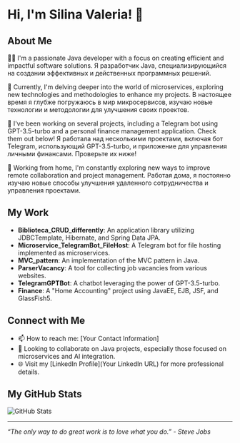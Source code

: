 # Hi, I'm Silina Valeria! 👋

## About Me
👩‍💻 I'm a passionate Java developer with a focus on creating efficient and impactful software solutions. Я разработчик Java, специализирующийся на создании эффективных и действенных программных решений.

🌱 Currently, I'm delving deeper into the world of microservices, exploring new technologies and methodologies to enhance my projects. В настоящее время я глубже погружаюсь в мир микросервисов, изучаю новые технологии и методологии для улучшения своих проектов.

🤖 I've been working on several projects, including a Telegram bot using GPT-3.5-turbo and a personal finance management application. Check them out below!
Я работала над несколькими проектами, включая бот Telegram, использующий GPT-3.5-turbo, и приложение для управления личными финансами. Проверьте их ниже!

🏡 Working from home, I'm constantly exploring new ways to improve remote collaboration and project management. Работая дома, я постоянно изучаю новые способы улучшения удаленного сотрудничества и управления проектами.

## My Work
- **Biblioteca_CRUD_differently**: An application library utilizing JDBCTemplate, Hibernate, and Spring Data JPA.
- **Microservice_TelegramBot_FileHost**: A Telegram bot for file hosting implemented as microservices.
- **MVC_pattern**: An implementation of the MVC pattern in Java.
- **ParserVacancy**: A tool for collecting job vacancies from various websites.
- **TelegramGPTBot**: A chatbot leveraging the power of GPT-3.5-turbo.
- **Finance**: A "Home Accounting" project using JavaEE, EJB, JSF, and GlassFish5.

## Connect with Me
- 📫 How to reach me: [Your Contact Information]
- 👀 Looking to collaborate on Java projects, especially those focused on microservices and AI integration.
- 🌐 Visit my [LinkedIn Profile](Your LinkedIn URL) for more professional details.

## My GitHub Stats
![GitHub Stats](https://github-readme-stats.vercel.app/api?username=valkerik&show_icons=true)

---

*“The only way to do great work is to love what you do.” - Steve Jobs*


